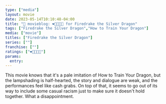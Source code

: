 ```yaml
---
type: ["media"]
layout: movie
date: 2023-05-14T10:10:48-04:00
title: "🍿 movieblog: ❤️🖤🖤🖤🖤 for Firedrake the Silver Dragon"
tags: ["Firedrake the Silver Dragon","How to Train Your Dragon"]
media: ["movie"]
titles: ["Firedrake the Silver Dragon"]
series: [""]
franchise: [""]
ratings: ["❤️🖤🖤🖤🖤"]
params:
  entry:
---
```

This movie knows that it's a pale imitation of How to Train Your Dragon, but the lampshading is half-hearted, the story and dialogue are weak, and the performances feel like cash grabs. On top of that, it seems to go out of its way to include some casual racism just to make sure it doesn't hold together. What a disappointment.
